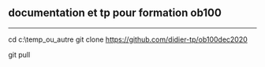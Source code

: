 ## documentation et tp pour formation ob100
----------------------------
cd c:\temp_ou_autre
git clone https://github.com/didier-tp/ob100dec2020

git pull
